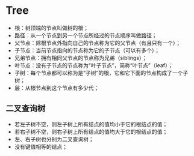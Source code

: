 # Tree
* 根：树顶端的节点叫做树的根；
* 路径：从一个节点到另一个节点所经过的节点顺序叫做路径；
* 父节点：除根节点外指向自己的节点称为它的父节点（有且只有一个）；
* 子节点：当前节点指向的节点称为它的子节点（可以有多个）；
* 兄弟节点：拥有相同父节点的节点称为兄弟（siblings）；
* 叶节点：没有子节点的节点称为“叶子节点”，简称“叶节点”（leaf）；
* 子树：每个节点都可以称为是“子树”的根，它和它下面的节点构成了一个子树；
* 层：从根节点到这个节点有多少代；

## 二叉查询树
* 若左子树不空，则左子树上所有结点的值均小于它的根结点的值；
* 若右子树不空，则右子树上所有结点的值均大于它的根结点的值；
* 左、右子树也分别为二叉查询树；
* 没有键值相等的结点；